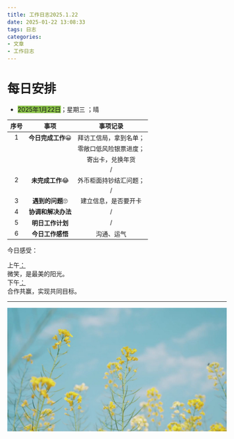 ```yaml
---
title: 工作日志2025.1.22
date: 2025-01-22 13:08:33
tags: 日志
categories: 
- 文章
- 工作日志
---
```


# 每日安排



- <font style="background-color:#8bc34a">2025年1月22日</font>；<font title="yellow">星期三</font> ；<font title="blue">晴</font>

| 序号 |        事项        |        事项记录        |
| :--: | :----------------: | :--------------------: |
|  1   | **今日完成工作**😀  | 拜访工信局，拿到名单； |
|      |                    | 零敞口低风险银票进度； |
|      |                    |    寄出卡，兑换年货    |
|      |                    |           /            |
|  2   |  **未完成工作**😂   | 外币柜面持钞结汇问题； |
|      |                    |           /            |
|  3   |  **遇到的问题**🙄   |  建立信息，是否要开卡  |
|  4   | **协调和解决办法** |           /            |
|  5   |  **明日工作计划**  |           /            |
|  6   |  **今日工作感悟**  |       沟通、运气       |



<span alt="shake">今日感受：</span>

<div alt="timeline">
    <div alt="timenode">
        <div alt="meta"><span alt="btn">上午</span><a href="#">：</a></div>
        <div alt="body">
            微笑，是最美的阳光。
        </div>
    </div>
    <div alt="timenode">
        <div alt="meta"><span alt="btn">下午</span><a href="#">：</a></div>
        <div alt="body">
            合作共赢，实现共同目标。
        </div>
    </div>
</div>


------------------------------------------------------------------------------------------------------------------------------------------------------------------



![](../pic/R.jpg)
